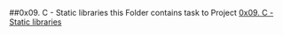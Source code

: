 ##0x09. C - Static libraries
this Folder contains task to Project [0x09. C - Static libraries](https://alx-intranet.hbtn.io/projects/220)
